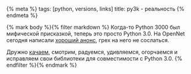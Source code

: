 {% meta %}
    tags: [python, versions, links]
    title: py3k - реальность
{% endmeta %}

{% mark body %}{% filter markdown %}
Когда-то Python 3000 был мифической присказкой, теперь это просто Python 3.0. На OpenNet сегодня написали [хороший анонс](http://www.opennet.ru/opennews/art.shtml?num=19218), грех на него не сослаться.

Дружно [качаем](http://www.python.org/download/releases/3.0/), смотрим, радуемся, удивляемся, огорчаемся и исправляем свои библиотеки для совместимости с Python 3.0.
{% endfilter %}{% endmark %}
